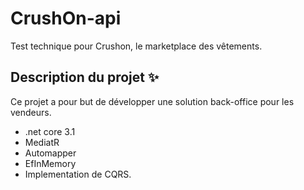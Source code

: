 # CrushOn-api
Test technique pour Crushon, le marketplace des vêtements.


## Description du projet  ✨
Ce projet a pour but de développer une solution back-office pour les vendeurs.

- .net core 3.1 
- MediatR
- Automapper
- EfInMemory 
- Implementation de CQRS.

